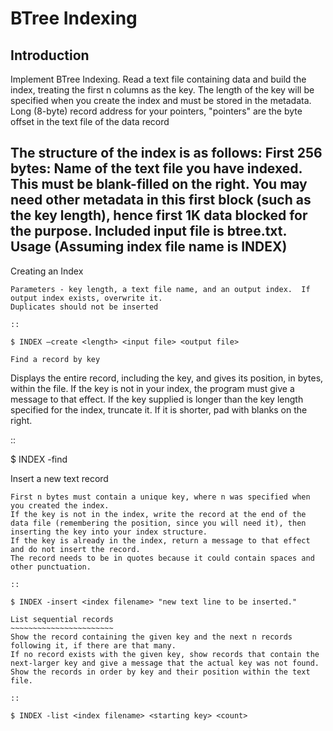 BTree Indexing
==============

Introduction
------------
Implement BTree Indexing.
Read a text file containing data and build the index, treating the first n columns as the key.
The length of the key will be specified when you create the index and must be stored in the metadata.
Long (8-byte) record address for your pointers, "pointers" are the byte offset in the text file of the data record

The structure of the index is as follows:  First 256 bytes: Name of the text file you have indexed. This must be blank-filled on the right. You may need other metadata in this first block (such as the key length), hence first 1K data blocked for the purpose. Included input file is btree.txt.
Usage (Assuming index file name is INDEX)
-----------------------------------------
Creating an Index
~~~~~~~~~~~~~~~~~
Parameters - key length, a text file name, and an output index.  If output index exists, overwrite it.
Duplicates should not be inserted

::

$ INDEX –create <length> <input file> <output file>

Find a record by key
~~~~~~~~~~~~~~~~~~~~
Displays the entire record, including the key, and gives its position, in bytes, within the file.
If the key is not in your index, the program must give a message to that effect.
If the key supplied is longer than the key length specified for the index, truncate it. If it is shorter, pad with blanks on the right.

::

$ INDEX -find <index filename> <key>

Insert a new text record
~~~~~~~~~~~~~~~~~~~~~~~~
First n bytes must contain a unique key, where n was specified when you created the index. 
If the key is not in the index, write the record at the end of the data file (remembering the position, since you will need it), then inserting the key into your index structure.
If the key is already in the index, return a message to that effect and do not insert the record.
The record needs to be in quotes because it could contain spaces and other punctuation.

::

$ INDEX -insert <index filename> "new text line to be inserted."

List sequential records
~~~~~~~~~~~~~~~~~~~~~~~
Show the record containing the given key and the next n records following it, if there are that many.
If no record exists with the given key, show records that contain the next-larger key and give a message that the actual key was not found.
Show the records in order by key and their position within the text file.

::

$ INDEX -list <index filename> <starting key> <count>
